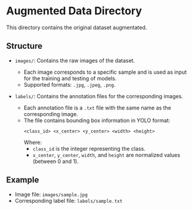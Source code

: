 # Augmented Data Directory

This directory contains the original dataset augmentated.

## Structure
- `images/`: Contains the raw images of the dataset.
  - Each image corresponds to a specific sample and is used as input for the training and testing of models.
  - Supported formats: `.jpg`, `.jpeg`, `.png`.

- `labels/`: Contains the annotation files for the corresponding images.
  - Each annotation file is a `.txt` file with the same name as the corresponding image.
  - The file contains bounding box information in YOLO format:
    ```
    <class_id> <x_center> <y_center> <width> <height>
    ```
    Where:
      - `class_id` is the integer representing the class.
      - `x_center`, `y_center`, `width`, and `height` are normalized values (between 0 and 1).

## Example
- Image file: `images/sample.jpg`
- Corresponding label file: `labels/sample.txt`
